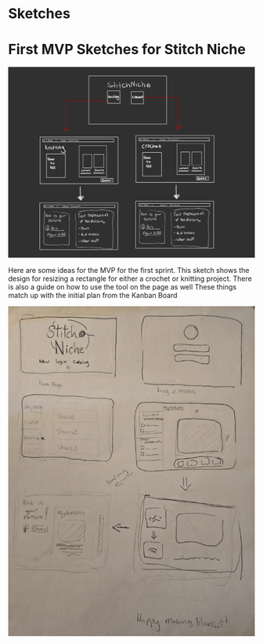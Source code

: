 # Sketches

# First MVP Sketches for Stitch Niche

![sketch](TitleEResizeChart-3.jpg)

Here are some ideas for the MVP for the first sprint. 
This sketch shows the design for resizing a rectangle for either a crochet or knitting project.
There is also a guide on how to use the tool on the page as well
These things match up with the initial plan from the Kanban Board

![sketch2](20241006_165020.jpg)
